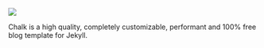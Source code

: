 ![](_assets/images/documentation/chalk-intro@2x.png)

Chalk is a high quality, completely customizable, performant and 100% free blog template for Jekyll.
